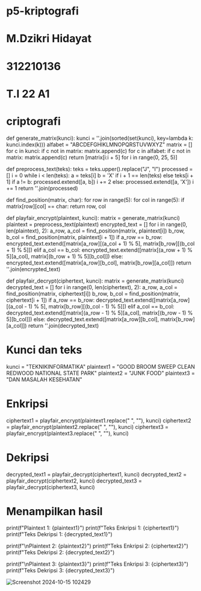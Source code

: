 # p5-kriptografi
# M.Dzikri Hidayat
# 312210136
# T.I 22 A1
# criptografi


 
def generate_matrix(kunci):
    kunci = ''.join(sorted(set(kunci), key=lambda k: kunci.index(k)))
    alfabet = "ABCDEFGHIKLMNOPQRSTUVWXYZ"
    matrix = []
    for c in kunci:
        if c not in matrix:
            matrix.append(c)
    for c in alfabet:
        if c not in matrix:
            matrix.append(c)
    return [matrix[i:i + 5] for i in range(0, 25, 5)]

def preprocess_text(teks):
    teks = teks.upper().replace("J", "I")
    processed = []
    i = 0
    while i < len(teks):
        a = teks[i]
        b = 'X' if i + 1 == len(teks) else teks[i + 1]
        if a != b:
            processed.extend([a, b])
            i += 2
        else:
            processed.extend([a, 'X'])
            i += 1
    return ''.join(processed)

def find_position(matrix, char):
    for row in range(5):
        for col in range(5):
            if matrix[row][col] == char:
                return row, col

def playfair_encrypt(plaintext, kunci):
    matrix = generate_matrix(kunci)
    plaintext = preprocess_text(plaintext)
    encrypted_text = []
    for i in range(0, len(plaintext), 2):
        a_row, a_col = find_position(matrix, plaintext[i])
        b_row, b_col = find_position(matrix, plaintext[i + 1])
        if a_row == b_row:
            encrypted_text.extend([matrix[a_row][(a_col + 1) % 5], matrix[b_row][(b_col + 1) % 5]])
        elif a_col == b_col:
            encrypted_text.extend([matrix[(a_row + 1) % 5][a_col], matrix[(b_row + 1) % 5][b_col]])
        else:
            encrypted_text.extend([matrix[a_row][b_col], matrix[b_row][a_col]])
    return ''.join(encrypted_text)

def playfair_decrypt(ciphertext, kunci):
    matrix = generate_matrix(kunci)
    decrypted_text = []
    for i in range(0, len(ciphertext), 2):
        a_row, a_col = find_position(matrix, ciphertext[i])
        b_row, b_col = find_position(matrix, ciphertext[i + 1])
        if a_row == b_row:
            decrypted_text.extend([matrix[a_row][(a_col - 1) % 5], matrix[b_row][(b_col - 1) % 5]])
        elif a_col == b_col:
            decrypted_text.extend([matrix[(a_row - 1) % 5][a_col], matrix[(b_row - 1) % 5][b_col]])
        else:
            decrypted_text.extend([matrix[a_row][b_col], matrix[b_row][a_col]])
    return ''.join(decrypted_text)

# Kunci dan teks
kunci = "TEKNIKINFORMATIKA"
plaintext1 = "GOOD BROOM SWEEP CLEAN REDWOOD NATIONAL STATE PARK"
plaintext2 = "JUNK FOOD"
plaintext3 = "DAN MASALAH KESEHATAN"

# Enkripsi
ciphertext1 = playfair_encrypt(plaintext1.replace(" ", ""), kunci)
ciphertext2 = playfair_encrypt(plaintext2.replace(" ", ""), kunci)
ciphertext3 = playfair_encrypt(plaintext3.replace(" ", ""), kunci)

# Dekripsi
decrypted_text1 = playfair_decrypt(ciphertext1, kunci)
decrypted_text2 = playfair_decrypt(ciphertext2, kunci)
decrypted_text3 = playfair_decrypt(ciphertext3, kunci)

# Menampilkan hasil
print(f"Plaintext 1: {plaintext1}")
print(f"Teks Enkripsi 1: {ciphertext1}")
print(f"Teks Dekripsi 1: {decrypted_text1}")

print(f"\nPlaintext 2: {plaintext2}")
print(f"Teks Enkripsi 2: {ciphertext2}")
print(f"Teks Dekripsi 2: {decrypted_text2}")

print(f"\nPlaintext 3: {plaintext3}")
print(f"Teks Enkripsi 3: {ciphertext3}")
print(f"Teks Dekripsi 3: {decrypted_text3}")

![Screenshot 2024-10-15 102429](https://github.com/user-attachments/assets/113a3dc4-7a60-4817-b45b-98073eb51c18)
